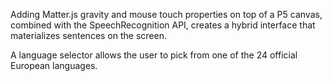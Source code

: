 Adding Matter.js gravity and mouse touch properties on top of a P5 canvas, combined with the SpeechRecognition API, creates a hybrid interface that materializes sentences on the screen.

A language selector allows the user to pick from one of the 24 official European languages.
